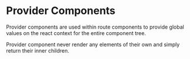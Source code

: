 # Provider Components

Provider components are used within route components to provide global values on the react context for the entire component tree.

Provider component never render any elements of their own and simply return their inner children.
